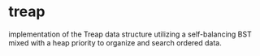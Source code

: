 # treap
implementation of the Treap data structure utilizing a self-balancing BST mixed with a heap priority to organize and search ordered data. 
